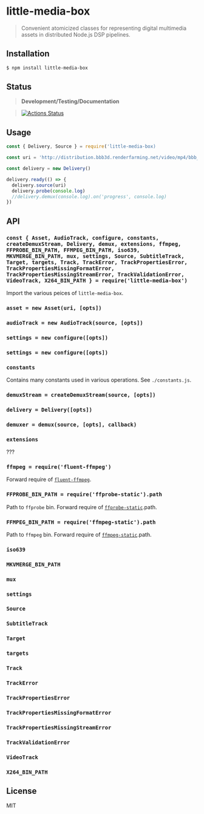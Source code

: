 # little-media-box

> Convenient atomicized classes for representing digital multimedia assets
> in distributed Node.js DSP pipelines.

## Installation

```sh
$ npm install little-media-box
```

## Status

> **Development/Testing/Documentation**

> [![Actions Status](https://github.com/little-core-labs/little-media-box/workflows/Node%20CI/badge.svg)](https://github.com/little-core-labs/little-media-box/actions)

## Usage

```js
const { Delivery, Source } = require('little-media-box)

const uri = 'http://distribution.bbb3d.renderfarming.net/video/mp4/bbb_sunflower_1080p_60fps_normal.mp4'

const delivery = new Delivery()

delivery.ready(() => {
  delivery.source(uri)
  delivery.probe(console.log)
  //delivery.demux(console.log).on('progress', console.log)
})
```

## API

### `const { Asset, AudioTrack, configure, constants, createDemuxStream, Delivery, demux, extensions, ffmpeg, FFPROBE_BIN_PATH, FFMPEG_BIN_PATH, iso639, MKVMERGE_BIN_PATH, mux, settings, Source, SubtitleTrack, Target, targets, Track, TrackError, TrackPropertiesError, TrackPropertiesMissingFormatError, TrackPropertiesMissingStreamError, TrackValidationError, VideoTrack, X264_BIN_PATH } = require('little-media-box')`

Import the various peices of `little-media-box`.

### `asset = new Asset(uri, [opts])`

### `audioTrack = new AudioTrack(source, [opts])`

### `settings = new configure([opts])`

### `settings = new configure([opts])`

### `constants`

Contains many constants used in various operations. See `./constants.js`.

### `demuxStream = createDemuxStream(source, [opts])`

### `delivery = Delivery([opts])`

### `demuxer = demux(source, [opts], callback)`

### `extensions`

???

### `ffmpeg = require('fluent-ffmpeg')`

Forward require of [`fluent-ffmpeg`](https://github.com/fluent-ffmpeg/node-fluent-ffmpeg).

### `FFPROBE_BIN_PATH = require('ffprobe-static').path`

Path to `ffprobe` bin. Forward require of [`ffprobe-static`](https://github.com/joshwnj/ffprobe-static).path.

### `FFMPEG_BIN_PATH = require('ffmpeg-static').path`

Path to `ffmpeg` bin. Forward require of [`ffmpeg-static`](https://github.com/eugeneware/ffmpeg-static).path.

### `iso639`
### `MKVMERGE_BIN_PATH`
### `mux`
### `settings`
### `Source`
### `SubtitleTrack`
### `Target`
### `targets`
### `Track`
### `TrackError`
### `TrackPropertiesError`
### `TrackPropertiesMissingFormatError`
### `TrackPropertiesMissingStreamError`
### `TrackValidationError`
### `VideoTrack`
### `X264_BIN_PATH`

## License

MIT
